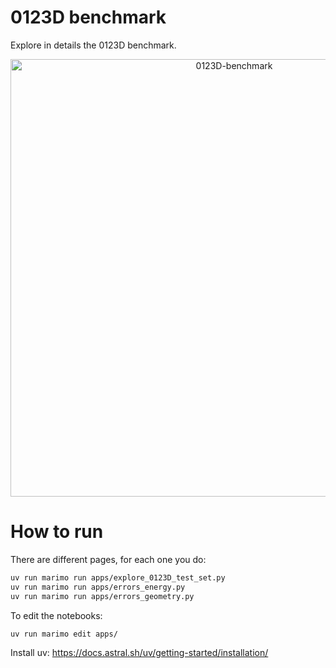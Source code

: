 # 0123D benchmark

Explore in details the 0123D benchmark.

<div align="center">
    <img src="img/into.gif" alt="0123D-benchmark"  width=700>
</div>


# How to run

There are different pages, for each one you do:
```bash
uv run marimo run apps/explore_0123D_test_set.py
uv run marimo run apps/errors_energy.py
uv run marimo run apps/errors_geometry.py
```

To edit the notebooks:
```bash
uv run marimo edit apps/
```

Install uv: https://docs.astral.sh/uv/getting-started/installation/
